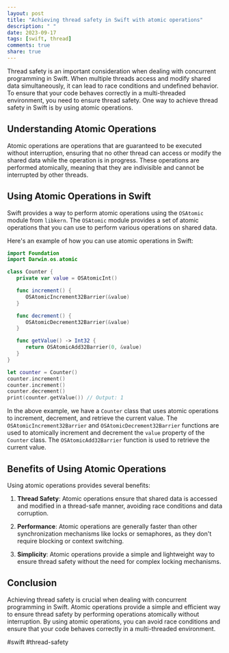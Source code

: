 ```yaml
---
layout: post
title: "Achieving thread safety in Swift with atomic operations"
description: " "
date: 2023-09-17
tags: [swift, thread]
comments: true
share: true
---
```


Thread safety is an important consideration when dealing with concurrent programming in Swift. When multiple threads access and modify shared data simultaneously, it can lead to race conditions and undefined behavior. To ensure that your code behaves correctly in a multi-threaded environment, you need to ensure thread safety. One way to achieve thread safety in Swift is by using atomic operations.

## Understanding Atomic Operations

Atomic operations are operations that are guaranteed to be executed without interruption, ensuring that no other thread can access or modify the shared data while the operation is in progress. These operations are performed atomically, meaning that they are indivisible and cannot be interrupted by other threads.

## Using Atomic Operations in Swift

Swift provides a way to perform atomic operations using the `OSAtomic` module from `libkern`. The `OSAtomic` module provides a set of atomic operations that you can use to perform various operations on shared data.

Here's an example of how you can use atomic operations in Swift:

```swift
import Foundation
import Darwin.os.atomic

class Counter {
   private var value = OSAtomicInt()

   func increment() {
      OSAtomicIncrement32Barrier(&value)
   }

   func decrement() {
      OSAtomicDecrement32Barrier(&value)
   }

   func getValue() -> Int32 {
      return OSAtomicAdd32Barrier(0, &value)
   }
}

let counter = Counter()
counter.increment()
counter.increment()
counter.decrement()
print(counter.getValue()) // Output: 1
```

In the above example, we have a `Counter` class that uses atomic operations to increment, decrement, and retrieve the current value. The `OSAtomicIncrement32Barrier` and `OSAtomicDecrement32Barrier` functions are used to atomically increment and decrement the `value` property of the `Counter` class. The `OSAtomicAdd32Barrier` function is used to retrieve the current value.

## Benefits of Using Atomic Operations

Using atomic operations provides several benefits:

1. **Thread Safety**: Atomic operations ensure that shared data is accessed and modified in a thread-safe manner, avoiding race conditions and data corruption.

2. **Performance**: Atomic operations are generally faster than other synchronization mechanisms like locks or semaphores, as they don't require blocking or context switching.

3. **Simplicity**: Atomic operations provide a simple and lightweight way to ensure thread safety without the need for complex locking mechanisms.

## Conclusion

Achieving thread safety is crucial when dealing with concurrent programming in Swift. Atomic operations provide a simple and efficient way to ensure thread safety by performing operations atomically without interruption. By using atomic operations, you can avoid race conditions and ensure that your code behaves correctly in a multi-threaded environment.

#swift #thread-safety